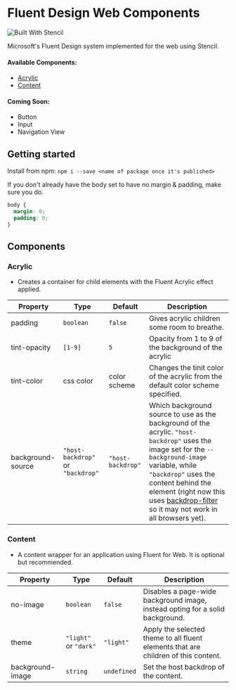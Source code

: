 # Fluent Design Web Components

![Built With Stencil](https://img.shields.io/badge/-Built%20With%20Stencil-16161d.svg?logo=data%3Aimage%2Fsvg%2Bxml%3Bbase64%2CPD94bWwgdmVyc2lvbj0iMS4wIiBlbmNvZGluZz0idXRmLTgiPz4KPCEtLSBHZW5lcmF0b3I6IEFkb2JlIElsbHVzdHJhdG9yIDE5LjIuMSwgU1ZHIEV4cG9ydCBQbHVnLUluIC4gU1ZHIFZlcnNpb246IDYuMDAgQnVpbGQgMCkgIC0tPgo8c3ZnIHZlcnNpb249IjEuMSIgaWQ9IkxheWVyXzEiIHhtbG5zPSJodHRwOi8vd3d3LnczLm9yZy8yMDAwL3N2ZyIgeG1sbnM6eGxpbms9Imh0dHA6Ly93d3cudzMub3JnLzE5OTkveGxpbmsiIHg9IjBweCIgeT0iMHB4IgoJIHZpZXdCb3g9IjAgMCA1MTIgNTEyIiBzdHlsZT0iZW5hYmxlLWJhY2tncm91bmQ6bmV3IDAgMCA1MTIgNTEyOyIgeG1sOnNwYWNlPSJwcmVzZXJ2ZSI%2BCjxzdHlsZSB0eXBlPSJ0ZXh0L2NzcyI%2BCgkuc3Qwe2ZpbGw6I0ZGRkZGRjt9Cjwvc3R5bGU%2BCjxwYXRoIGNsYXNzPSJzdDAiIGQ9Ik00MjQuNywzNzMuOWMwLDM3LjYtNTUuMSw2OC42LTkyLjcsNjguNkgxODAuNGMtMzcuOSwwLTkyLjctMzAuNy05Mi43LTY4LjZ2LTMuNmgzMzYuOVYzNzMuOXoiLz4KPHBhdGggY2xhc3M9InN0MCIgZD0iTTQyNC43LDI5Mi4xSDE4MC40Yy0zNy42LDAtOTIuNy0zMS05Mi43LTY4LjZ2LTMuNkgzMzJjMzcuNiwwLDkyLjcsMzEsOTIuNyw2OC42VjI5Mi4xeiIvPgo8cGF0aCBjbGFzcz0ic3QwIiBkPSJNNDI0LjcsMTQxLjdIODcuN3YtMy42YzAtMzcuNiw1NC44LTY4LjYsOTIuNy02OC42SDMzMmMzNy45LDAsOTIuNywzMC43LDkyLjcsNjguNlYxNDEuN3oiLz4KPC9zdmc%2BCg%3D%3D&colorA=16161d&style=flat-square)

Microsoft's Fluent Design system implemented for the web using Stencil.

#### Available Components:
* [Acrylic](#acrylic)
* [Content](#content)

#### Coming Soon:
* Button
* Input
* Navigation View

## Getting started
Install from npm: `npm i --save <name of package once it's published>`

If you don't already have the body set to have no margin & padding, make sure you do.
```css
body {
  margin: 0;
  padding: 0;
}
```

## Components
### Acrylic
* Creates a container for child elements with the Fluent Acrylic effect applied.

| Property          | Type      | Default               | Description |
| --------          | ----      | -------               | ----------- |
| padding           | `boolean` | `false`               | Gives acrylic children some room to breathe. |
| tint-opacity      | `[1-9]`   | `5`                   | Opacity from 1 to 9 of the background of the acrylic |
| tint-color        | css color | color scheme          | Changes the tinit color of the acrylic from the default color scheme specified. |
| background-source | `"host-backdrop"` or `"backdrop"` | `"host-backdrop"` | Which background source to use as the background of the acrylic. `"host-backdrop"` uses the image set for the `--background-image` variable, while `"backdrop"` uses the content behind the element (right now this uses [backdrop-filter](https://developer.mozilla.org/en-US/docs/Web/CSS/backdrop-filter) so it may not work in all browsers yet). |

### Content
* A content wrapper for an application using Fluent for Web. It is optional but recommended.

| Property | Type | Default | Description |
| -------- | ---- | ------- | ----------- |
| no-image | `boolean` | `false` | Disables a page-wide background image, instead opting for a solid background. |
| theme    | `"light"` or `"dark"` | `"light"` | Apply the selected theme to all fluent elements that are children of this content. |
| background-image | `string` | `undefined` | Set the host backdrop of the content. |
